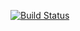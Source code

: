 [![Build Status](https://app.travis-ci.com/hlomla/refresher_app.svg?branch=main)](https://app.travis-ci.com/hlomla/refresher_app)
